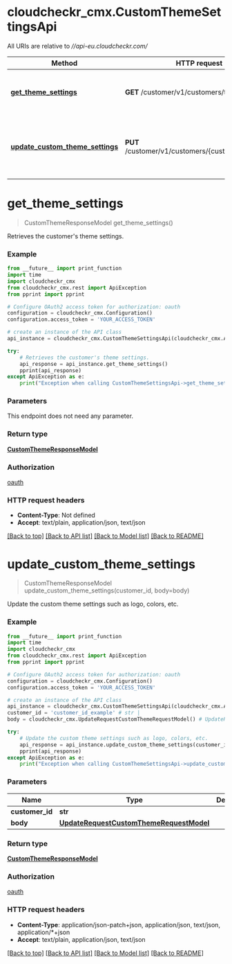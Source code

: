 # cloudcheckr_cmx.CustomThemeSettingsApi

All URIs are relative to *//api-eu.cloudcheckr.com/*

Method | HTTP request | Description
------------- | ------------- | -------------
[**get_theme_settings**](CustomThemeSettingsApi.md#get_theme_settings) | **GET** /customer/v1/customers/theme | Retrieves the customer&#x27;s theme settings.
[**update_custom_theme_settings**](CustomThemeSettingsApi.md#update_custom_theme_settings) | **PUT** /customer/v1/customers/{customerId}/theme | Update the custom theme settings such as logo, colors, etc.

# **get_theme_settings**
> CustomThemeResponseModel get_theme_settings()

Retrieves the customer's theme settings.

### Example
```python
from __future__ import print_function
import time
import cloudcheckr_cmx
from cloudcheckr_cmx.rest import ApiException
from pprint import pprint

# Configure OAuth2 access token for authorization: oauth
configuration = cloudcheckr_cmx.Configuration()
configuration.access_token = 'YOUR_ACCESS_TOKEN'

# create an instance of the API class
api_instance = cloudcheckr_cmx.CustomThemeSettingsApi(cloudcheckr_cmx.ApiClient(configuration))

try:
    # Retrieves the customer's theme settings.
    api_response = api_instance.get_theme_settings()
    pprint(api_response)
except ApiException as e:
    print("Exception when calling CustomThemeSettingsApi->get_theme_settings: %s\n" % e)
```

### Parameters
This endpoint does not need any parameter.

### Return type

[**CustomThemeResponseModel**](CustomThemeResponseModel.md)

### Authorization

[oauth](../README.md#oauth)

### HTTP request headers

 - **Content-Type**: Not defined
 - **Accept**: text/plain, application/json, text/json

[[Back to top]](#) [[Back to API list]](../README.md#documentation-for-api-endpoints) [[Back to Model list]](../README.md#documentation-for-models) [[Back to README]](../README.md)

# **update_custom_theme_settings**
> CustomThemeResponseModel update_custom_theme_settings(customer_id, body=body)

Update the custom theme settings such as logo, colors, etc.

### Example
```python
from __future__ import print_function
import time
import cloudcheckr_cmx
from cloudcheckr_cmx.rest import ApiException
from pprint import pprint

# Configure OAuth2 access token for authorization: oauth
configuration = cloudcheckr_cmx.Configuration()
configuration.access_token = 'YOUR_ACCESS_TOKEN'

# create an instance of the API class
api_instance = cloudcheckr_cmx.CustomThemeSettingsApi(cloudcheckr_cmx.ApiClient(configuration))
customer_id = 'customer_id_example' # str | 
body = cloudcheckr_cmx.UpdateRequestCustomThemeRequestModel() # UpdateRequestCustomThemeRequestModel |  (optional)

try:
    # Update the custom theme settings such as logo, colors, etc.
    api_response = api_instance.update_custom_theme_settings(customer_id, body=body)
    pprint(api_response)
except ApiException as e:
    print("Exception when calling CustomThemeSettingsApi->update_custom_theme_settings: %s\n" % e)
```

### Parameters

Name | Type | Description  | Notes
------------- | ------------- | ------------- | -------------
 **customer_id** | **str**|  | 
 **body** | [**UpdateRequestCustomThemeRequestModel**](UpdateRequestCustomThemeRequestModel.md)|  | [optional] 

### Return type

[**CustomThemeResponseModel**](CustomThemeResponseModel.md)

### Authorization

[oauth](../README.md#oauth)

### HTTP request headers

 - **Content-Type**: application/json-patch+json, application/json, text/json, application/*+json
 - **Accept**: text/plain, application/json, text/json

[[Back to top]](#) [[Back to API list]](../README.md#documentation-for-api-endpoints) [[Back to Model list]](../README.md#documentation-for-models) [[Back to README]](../README.md)


